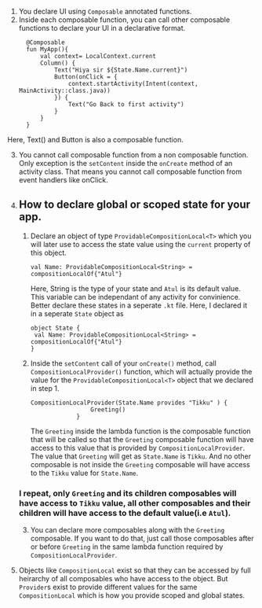 1. You declare UI using `Composable` annotated functions.
2. Inside each composable function, you can call other composable functions to declare your UI in a declarative format.
   ```
     @Composable
     fun MyApp(){
         val context= LocalContext.current
         Column() {
             Text("Hiya sir ${State.Name.current}")
             Button(onClick = {
                 context.startActivity(Intent(context, MainActivity::class.java))
             }) {
                 Text("Go Back to first activity")
             }
         }
     }
   ```
  Here, Text() and Button is also a composable function.

3. You cannot call composable function from a non composable function. Only exception is the `setContent` inside the `onCreate` method of an activity class. That means you cannot call composable function from event handlers like onClick.

4. ## How to declare global or scoped state for your app.
   
   1. Declare an object of type `ProvidableCompositionLocal<T>` which you will later use to access the state value using the `current` property of this object.
      ```
      val Name: ProvidableCompositionLocal<String> = compositionLocalOf{"Atul"}
      ```
      Here, String is the type of your state and `Atul` is its default value.
      This variable can be independant of any activity for convinience. Better declare these states in a seperate `.kt` file. Here, I declared it in a seperate `State` object as
      ```
      object State {
       val Name: ProvidableCompositionLocal<String> = compositionLocalOf{"Atul"}
      }
      ```
   
   3. Inside the `setContent` call of your `onCreate()` method, call `CompositionLocalProvider()` function, which will actually provide the value for the `ProvidableCompositionLocal<T>` object that we declared in step 1.
   
      ```
      CompositionLocalProvider(State.Name provides "Tikku" ) {
                       Greeting()
                   }
      ```
      The `Greeting` inside the lambda function is the composable function that will be called so that the `Greeting` composable function will have access to this value that is provided by `CompositionLocalProvider`. The value that `Greeting` will get as `State.Name` is `Tikku`. And no other composable is not inside the `Greeting` composable will have access to the `Tikku` value for `State.Name`. 
   
   ### I repeat, only `Greeting` and its children composables will have access to `Tikku` value, all other composables and their children will have access to the default value(i.e `Atul`).
   
   3. You can declare more composables along with the `Greeting` composable. If you want to do that, just call those composables after or before `Greeting` in the same lambda function required by `CompositionLocalProvider`.


5. Objects like `CompositionLocal` exist so that they can be accessed by full heirarchy of all composables who have access to the object. But `Provider`s exist to provide different values for the same `CompositionLocal` which is how you provide scoped and global states.
